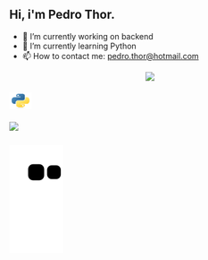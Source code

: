 ## Hi, i'm Pedro Thor.
- 🔭 I’m currently working on backend
- 🌱 I’m currently learning Python
- 📫 How to contact me: pedro.thor@hotmail.com

<div align="center">
  <a href="https://github.com/pedrothor">
  <img height="180em" src="https://github-readme-stats.vercel.app/api?username=pedrothor&show_icons=true&theme=highcontrast&include_all_commits=true&count_private=true"/>
    </div>
<div style="display: inline_block"><br>
    <img align="center" alt="Rafa-Python" height="30" width="40" src="https://raw.githubusercontent.com/devicons/devicon/master/icons/python/python-original.svg">
  
  ###
  
  <a href = "mailto:contatopedro.thor@hotmail.com"><img src="https://img.shields.io/badge/-hotmail-%23333?style=for-the-badge&logo=gmail&logoColor=white" target="_blank"></a>
</div>
  
###
  
<div>
  
![Snake animation](https://github.com/rafaballerini/rafaballerini/blob/output/github-contribution-grid-snake.svg)
 
</div>
